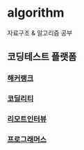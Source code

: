 # algorithm
자료구조 & 알고리즘 공부

## 코딩테스트 플랫폼
### [해커랭크](https://www.hackerrank.com)
### [코딜리티](https://www.codility.com)
### [리모트인터뷰](https://www.remoteinterview.io)
### [프로그래머스](https://programmers.co.kr/)
